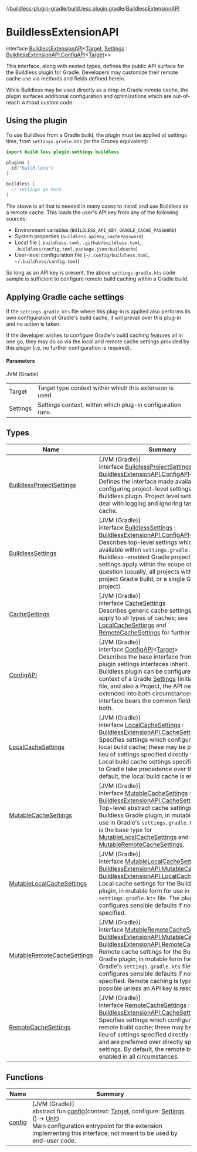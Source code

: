 //[buildless-plugin-gradle](../../../index.md)/[build.less.plugin.gradle](../index.md)/[BuildlessExtensionAPI](index.md)

# BuildlessExtensionAPI

interface [BuildlessExtensionAPI](index.md)&lt;[Target](index.md), [Settings](index.md) : [BuildlessExtensionAPI.ConfigAPI](-config-a-p-i/index.md)&lt;[Target](index.md)&gt;&gt;

This interface, along with nested types, defines the public API surface for the Buildless plugin for Gradle. Developers may customize their remote cache use via methods and fields defined herein.

While Buildless may be used directly as a drop-in Gradle remote cache, the plugin surfaces additional configuration and optimizations which are out-of-reach without custom code.

##  Using the plugin

To use Buildless from a Gradle build, the plugin must be applied at settings time, from `settings.gradle.kts` (or the Groovy equivalent):

```kotlin
import build.less.plugin.settings.buildless

plugins {
  id("build.less")
}

buildless {
  // settings go here
}
```

The above is all that is needed in many cases to install and use Buildless as a remote cache. This loads the user's API key from any of the following sources:

- 
   Environment variables (`BUILDLESS_API_KEY`, `GRADLE_CACHE_PASSWORD`)
- 
   System properties (`buildless.apiKey`, `cachePassword`)
- 
   Local file (`.buildless.toml`, `.github/buildless.toml`, `.buildless/config.toml`, `package.json:buildcache`)
- 
   User-level configuration file (`~/.config/buildless.toml`, `~/.buildless/config.toml`)

So long as an API key is present, the above `settings.gradle.kts` code sample is sufficient to configure remote build caching within a Gradle build.

##  Applying Gradle cache settings

If the `settings.gradle.kts` file where this plug-in is applied also performs its own configuration of Gradle's build cache, it will prevail over this plug-in and no action is taken.

If the developer wishes to configure Gradle's build caching features all in one go, they may do so via the local and remote cache settings provided by this plugin (i.e, no further configuration is required).

#### Parameters

JVM (Gradle)

| | |
|---|---|
| Target | Target type context within which this extension is used. |
| Settings | Settings context, within which plug-in configuration runs. |

## Types

| Name | Summary |
|---|---|
| [BuildlessProjectSettings](-buildless-project-settings/index.md) | [JVM (Gradle)]<br>interface [BuildlessProjectSettings](-buildless-project-settings/index.md) : [BuildlessExtensionAPI.ConfigAPI](-config-a-p-i/index.md)&lt;Project&gt; <br>Defines the interface made available when configuring project-level settings w.r.t. the Buildless plugin. Project level settings mostly deal with logging and ignoring tasks for the cache. |
| [BuildlessSettings](-buildless-settings/index.md) | [JVM (Gradle)]<br>interface [BuildlessSettings](-buildless-settings/index.md) : [BuildlessExtensionAPI.ConfigAPI](-config-a-p-i/index.md)&lt;Settings&gt; <br>Describes top-level settings which are available within `settings.gradle.kts` for a Buildless-enabled Gradle project. These settings apply within the scope of file in question (usually, all projects within a multi-project Gradle build, or a single Gradle project). |
| [CacheSettings](-cache-settings/index.md) | [JVM (Gradle)]<br>interface [CacheSettings](-cache-settings/index.md)<br>Describes generic cache settings which apply to all types of caches; see [LocalCacheSettings](-local-cache-settings/index.md) and [RemoteCacheSettings](-remote-cache-settings/index.md) for further information. |
| [ConfigAPI](-config-a-p-i/index.md) | [JVM (Gradle)]<br>interface [ConfigAPI](-config-a-p-i/index.md)&lt;[Target](-config-a-p-i/index.md)&gt;<br>Describes the base interface from which all plugin settings interfaces inherit. Since the Buildless plugin can be configured in both the context of a Gradle [Settings](index.md) (initialization) file, and also a Project, the API needs to be extended into both circumstances; this interface bears the common fields between both. |
| [LocalCacheSettings](-local-cache-settings/index.md) | [JVM (Gradle)]<br>interface [LocalCacheSettings](-local-cache-settings/index.md) : [BuildlessExtensionAPI.CacheSettings](-cache-settings/index.md)<br>Specifies settings which configure Gradle's local build cache; these may be provided in lieu of settings specified directly with Gradle. Local build cache settings specified directly to Gradle take precedence over these. By default, the local build cache is enabled. |
| [MutableCacheSettings](-mutable-cache-settings/index.md) | [JVM (Gradle)]<br>interface [MutableCacheSettings](-mutable-cache-settings/index.md) : [BuildlessExtensionAPI.CacheSettings](-cache-settings/index.md)<br>Top-level abstract cache settings for the Buildless Gradle plugin, in mutable form for use in Gradle's `settings.gradle.kts` file. This is the base type for [MutableLocalCacheSettings](-mutable-local-cache-settings/index.md) and [MutableRemoteCacheSettings](-mutable-remote-cache-settings/index.md). |
| [MutableLocalCacheSettings](-mutable-local-cache-settings/index.md) | [JVM (Gradle)]<br>interface [MutableLocalCacheSettings](-mutable-local-cache-settings/index.md) : [BuildlessExtensionAPI.MutableCacheSettings](-mutable-cache-settings/index.md), [BuildlessExtensionAPI.LocalCacheSettings](-local-cache-settings/index.md)<br>Local cache settings for the Buildless Gradle plugin, in mutable form for use in Gradle's `settings.gradle.kts` file. The plugin configures sensible defaults if not otherwise specified. |
| [MutableRemoteCacheSettings](-mutable-remote-cache-settings/index.md) | [JVM (Gradle)]<br>interface [MutableRemoteCacheSettings](-mutable-remote-cache-settings/index.md) : [BuildlessExtensionAPI.MutableCacheSettings](-mutable-cache-settings/index.md), [BuildlessExtensionAPI.RemoteCacheSettings](-remote-cache-settings/index.md)<br>Remote cache settings for the Buildless Gradle plugin, in mutable form for use in Gradle's `settings.gradle.kts` file. The plugin configures sensible defaults if not otherwise specified. Remote caching is typically not possible unless an API key is resolvable. |
| [RemoteCacheSettings](-remote-cache-settings/index.md) | [JVM (Gradle)]<br>interface [RemoteCacheSettings](-remote-cache-settings/index.md) : [BuildlessExtensionAPI.CacheSettings](-cache-settings/index.md)<br>Specifies settings which configure Gradle's remote build cache; these may be provided in lieu of settings specified directly with Gradle, and are preferred over directly specifying settings. By default, the remote build cache is enabled in all circumstances. |

## Functions

| Name | Summary |
|---|---|
| [config](config.md) | [JVM (Gradle)]<br>abstract fun [config](config.md)(context: [Target](index.md), configure: [Settings](index.md).() -&gt; [Unit](https://kotlinlang.org/api/latest/jvm/stdlib/kotlin/-unit/index.html))<br>Main configuration entrypoint for the extension implementing this interface; not meant to be used by end-user code. |

